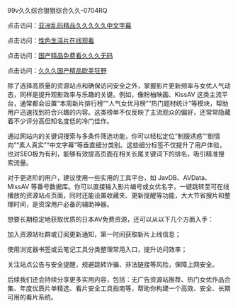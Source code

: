 99v久久综合狠狠综合久久-0704RQ

点击访问：<a href="https://bsdf-5f5.pages.dev/">亚洲乱码精品久久久久久中文字幕</a>

点击访问：<a href="https://cfad.pages.dev/">性色生活片在线观看</a>

点击访问：<a href="https://gfd-5xg.pages.dev/">国产精品免费看久久久无码</a>

点击访问：<a href="https://fdhf-454.pages.dev/">久久久国产精品欧美狂野</a>


除了选择高质量的资源站点和确保访问安全之外，掌握影片更新频率与女优人气动态，同样是提升观影效率与乐趣的关键。例如，像粉柚映画、KissAV 这类主流平台，通常都会设置“本周新片排行榜”“人气女优月榜”“热门题材统计”等模块，帮助用户迅速找到符合兴趣的内容。这类榜单不仅反映了主流观众的偏好，还常常隐藏着不少评分高但知名度低的冷门佳作。

通过网站内的关键词搜索与多条件筛选功能，你可以轻松定位“制服诱惑”“剧情向”“素人真实”“中文字幕”等垂直细分类别。这些细分标签不仅提升了用户体验，也对SEO极为有利，能够有效提高页面在相关长尾关键词下的排名，吸引精准搜索流量。

对于更进阶的用户，建议使用一些实用的工具平台，如 JavDB、AVData、MissAV 等番号数据库。你可以直接输入影片编号或女优名字，一键跳转至可在线播放的资源站点页面，同时还能设置收藏夹、更新提醒等功能，大大节省搜片和整理时间，是资深用户必备的辅助神器。

想要长期稳定地获取优质的日本AV免费资源，还可以从以下几个方面入手：

加入资源站社群或订阅更新通知，第一时间获取新片上线信息；

使用浏览器书签或云笔记工具分类整理常用入口，提升访问效率；

关注站点公告与安全提醒，规避跳转诈骗、非法链接等风险，保障上网安全。

后续我们还会持续分享更多实用内容，包括：无广告资源站推荐、热门女优作品合集、年度优质片单精选、看片安全工具指南等，帮助你构建一个高效、安全、长期可用的看片系统。

<span style="display:none;">[Canonical link](https://github.com/W20250704/So8 ）</span>
